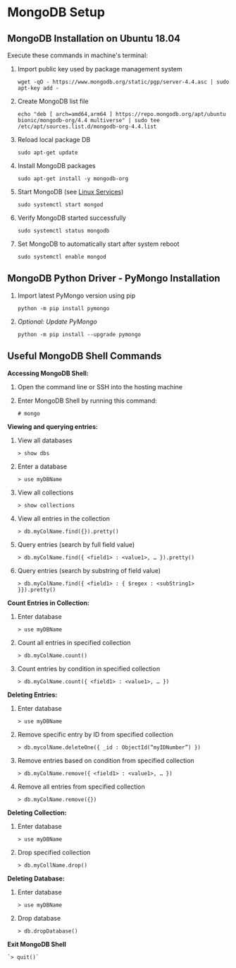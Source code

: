# MongoDB Setup

## MongoDB Installation on Ubuntu 18.04

Execute these commands in machine's terminal:

1. Import public key used by package management system

    `wget -qO - https://www.mongodb.org/static/pgp/server-4.4.asc | sudo apt-key add -`

2. Create MongoDB list file

    `echo "deb [ arch=amd64,arm64 ] https://repo.mongodb.org/apt/ubuntu bionic/mongodb-org/4.4 multiverse" | sudo tee /etc/apt/sources.list.d/mongodb-org-4.4.list`

3. Reload local package DB

    `sudo apt-get update`

4. Install MongoDB packages

    `sudo apt-get install -y mongodb-org`

5. Start MongoDB (see [Linux Services](https://github.com/WM-SEMERU/Neural-Unsupervised-Software-Traceability/blob/master/web-app/docs/Linux_Services.md))

    `sudo systemctl start mongod`

6. Verify MongoDB started successfully

    `sudo systemctl status mongodb`

7. Set MongoDB to automatically start after system reboot

    `sudo systemctl enable mongod`


## MongoDB Python Driver - PyMongo Installation

1. Import latest PyMongo version using pip

    `python -m pip install pymongo`

2. *Optional: Update PyMongo*

    `python -m pip install --upgrade pymongo`


## Useful MongoDB Shell Commands

**Accessing MongoDB Shell:**

1.	Open the command line or SSH into the hosting machine

2.	Enter MongoDB Shell by running this command:
    
    `# mongo`


**Viewing and querying entries:**

1.	View all databases

    `> show dbs`

2.	Enter a database

    `> use myDBName`

3.	View all collections

    `> show collections`

4.	View all entries in the collection

    `> db.myColName.find({}).pretty()`

5.	Query entries (search by full field value)

    `> db.myColName.find({ <field1> : <value1>, … }).pretty()`

6.	Query entries (search by substring of field value)

    `> db.myColName.find({ <field1> : { $regex : <subString1> }}).pretty()`


**Count Entries in Collection:**

1.	Enter database

    `> use myDBName`

2.	Count all entries in specified collection

    `> db.myColName.count()`

3.	Count entries by condition in specified collection

    `> db.myColName.count({ <field1> : <value1>, … })`


**Deleting Entries:**

1.	Enter database

    `> use myDBName`

2.	Remove specific entry by ID from specified collection
    
    `> db.mycolName.deleteOne({ _id : ObjectId(“myIDNumber”) })`

3.	Remove entries based on condition from specified collection
    
    `> db.myColName.remove({ <field1> : <value1>, … })`

4.	Remove all entries from specified collection
    
    `> db.myColName.remove({})`
    

**Deleting Collection:**

1.	Enter database
    
    `> use myDBName`

2.	Drop specified collection
    
    `> db.myCollName.drop()`


**Deleting Database:**

1.	Enter database
    
    `> use myDBName`

2.	Drop database
    
    `> db.dropDatabase()`


**Exit MongoDB Shell**
    
    `> quit()`
